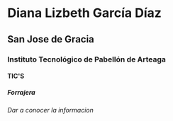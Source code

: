 # Diana Lizbeth García Díaz
## San Jose de Gracia 
### Instituto Tecnológico de Pabellón de Arteaga 
#### TIC'S 
##### Forrajera 
###### Dar a conocer la informacion  

